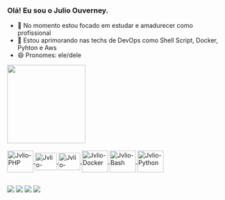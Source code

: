 ### Olá! Eu sou o Julio Ouverney.

- 🔭 No momento estou focado em estudar e amadurecer como profissional
- 🌱 Estou aprimorando nas techs de DevOps como Shell Script, Docker, Pyhton e Aws
- 😄 Pronomes: ele/dele

<div style="display: inline_block">
  <a href="https://github.com/jvliocaio">
  <!--<img height="180em" src="https://github-readme-stats.vercel.app/api?username=jvliocaio&show_icons=true&theme=dracula&include_all_commits=true&count_private=true"/> -->
  <img height="180em" src="https://github-readme-stats.vercel.app/api/top-langs/?username=jvliocaio&layout=compact&langs_count=7&theme=dracula"/>
</div>
  
  <div style="display: inline_block"><br>
    <img align="center" alt="Jvlio-PHP" height="50" width="60" src="https://cdn.jsdelivr.net/gh/devicons/devicon/icons/php/php-original.svg"> 
  <img align="center" alt="Jvlio-Linux" height="40" width="50" src="https://cdn.jsdelivr.net/gh/devicons/devicon/icons/linux/linux-original.svg"> 
  <img align="center" alt="Jvlio-MySQL" height="40" width="50" src="https://cdn.jsdelivr.net/gh/devicons/devicon/icons/mysql/mysql-original.svg"> 
  <img align="center" alt="Jvlio-Docker" height="50" width="60" src="https://cdn.jsdelivr.net/gh/devicons/devicon/icons/docker/docker-original.svg"> 
  <img align="center" alt="Jvlio-Bash" height="50" width="60" src="https://cdn.jsdelivr.net/gh/devicons/devicon/icons/bash/bash-plain.svg"> 
  <img align="center" alt="Jvlio-Python" height="50" width="60" src="https://cdn.jsdelivr.net/gh/devicons/devicon/icons/python/python-original.svg">
  </div>

  ##
  
  <div> 
  <a href="https://instagram.com/jvlio.png/" target="_blank"><img src="https://img.shields.io/badge/-Instagram-%23E4405F?style=for-the-badge&logo=instagram&logoColor=white" target="_blank"></a>
 	<a href="https://www.twitch.tv/aahjuca" target="_blank"><img src="https://img.shields.io/badge/Twitch-9146FF?style=for-the-badge&logo=twitch&logoColor=white" target="_blank"></a>
  <a href = "mailto:juliocaionouverney@gmail.com"><img src="https://img.shields.io/badge/-Gmail-%23333?style=for-the-badge&logo=gmail&logoColor=white" target="_blank"></a>
  <a href="https://www.linkedin.com/in/julio-o-660386197/" target="_blank"><img src="https://img.shields.io/badge/-LinkedIn-%230077B5?style=for-the-badge&logo=linkedin&logoColor=white" target="_blank"></a> 
  </div>
  

